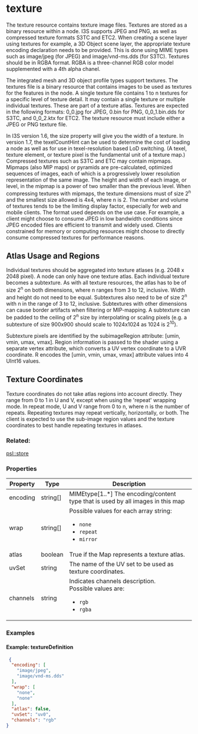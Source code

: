 # texture



The texture resource contains texture image files. Textures are stored as a binary resource within a node. I3S supports JPEG and PNG, as well as compressed texture formats S3TC and ETC2. When creating a scene layer using textures for example, a 3D Object scene layer, the appropriate texture encoding declaration needs to be provided. This is done using MIME types such as image/jpeg (for JPEG) and image/vnd-ms.dds (for S3TC). Textures should be in RGBA format. RGBA is a three-channel RGB color model supplemented with a 4th alpha chanel.

The integrated mesh and 3D object profile types support textures. The textures file is a binary resource that contains images to be used as textures for the features in the node. A single texture file contains 1 to n textures for a specific level of texture detail. It may contain a single texture or multiple individual textures. These are part of a texture atlas. Textures are expected in the following formats: 0_0.jpg for JPEG, 0.bin for PNG, 0_0_1.bin.dds for S3TC, and 0_0_2.ktx for ETC2. The texture resource must include either a JPEG or PNG texture file. 

In I3S version 1.6, the size property will give you the width of a texture. In version 1.7, the texelCountHint can be used to determine the cost of loading a node as well as for use in texel-resolution based LoD switching. (A texel, texture element, or texture pixel is the fundamental unit of a texture map.) Compressed textures such as S3TC and ETC may contain mipmaps. 
Mipmaps (also MIP maps) or pyramids are pre-calculated, optimized sequences of images, each of which is a progressively lower resolution representation of the same image. The height and width of each image, or level, in the mipmap is a power of two smaller than the previous level.
When compressing textures with mipmaps,  the texture dimensions must of size 2<sup>n</sup> and the smallest size allowed is 4x4, where n is 2. The number and volume of textures tends to be the limiting display factor, especially for web and mobile clients.  The format used depends on the use case. For example, a client might choose to consume JPEG in low bandwidth conditions since JPEG encoded files are efficient to transmit and widely used. Clients constrained for memory or computing resources might choose to directly consume compressed textures for performance reasons.

## Atlas Usage and Regions

Individual textures should be aggregated into texture atlases (e.g. 2048 x 2048 pixel). A node can only have one texture atlas. Each individual texture becomes a subtexture.  As with all texture resources, the atlas has to be of size 2<sup>n</sup> on both dimensions, where n ranges from 3 to 12, inclusive.  Width and height do not need to be equal.  Subtextures also need to be of size 2<sup>n</sup> with n in the range of 3 to 12, inclusive.  Subtextures with other dimensions can cause border artifacts when filtering or MIP-mapping.  A subtexture can be padded to the ceiling of 2<sup>n</sup> size by interpolating or scaling pixels (e.g. a subtexture of size 900x900 should scale to 1024x1024 as 1024 is 2<sup>10</sup>).

Subtexture pixels are identified by the subimageRegion attribute: [umin, vmin, umax, vmax].  Region information is passed to the shader using a separate vertex attribute, which converts a UV vertex coordinate to a UVR coordinate.  R encodes the [umin, vmin, umax, vmax] attribute values into 4 UInt16 values.

## Texture Coordinates

Texture coordinates do not take atlas regions into account directly. They range from 0 to 1 in U and V, except when using the 'repeat' wrapping mode.  In repeat mode, U and V  range from 0 to n, where n is the number of repeats. Repeating textures may repeat vertically, horizontally, or both. The client is expected to use the sub-image region values and the texture coordinates to best handle repeating textures in atlases.


### Related:

[psl::store](store.psl.md)
### Properties

| Property | Type | Description |
| --- | --- | --- |
| encoding | string[] | MIMEtype[1..*] The encoding/content type that is used by all images in this map |
| wrap | string[] | <div>Possible values for each array string:<ul><li>`none`</li><li>`repeat`</li><li>`mirror`</li></ul></div> |
| atlas | boolean | True if the Map represents a texture atlas. |
| uvSet | string | The name of the UV set to be used as texture coordinates. |
| channels | string | Indicates channels description.<div>Possible values are:<ul><li>`rgb`</li><li>`rgba`</li></ul></div> |

### Examples 

#### Example: textureDefinition 

```json
 {
  "encoding": [
    "image/jpeg",
    "image/vnd-ms.dds"
  ],
  "wrap": [
    "none",
    "none"
  ],
  "atlas": false,
  "uvSet": "uv0",
  "channels": "rgb"
} 
```

